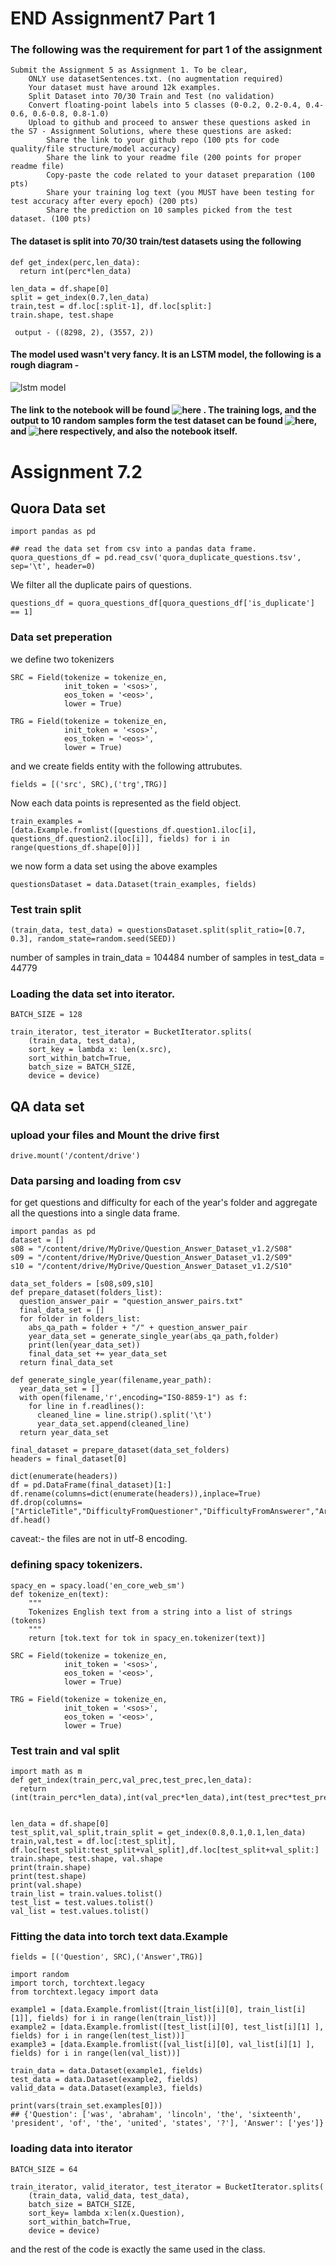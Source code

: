 # END Assignment7 Part 1

### The following was the requirement for part 1 of the assignment
    Submit the Assignment 5 as Assignment 1. To be clear,
        ONLY use datasetSentences.txt. (no augmentation required)
        Your dataset must have around 12k examples.
        Split Dataset into 70/30 Train and Test (no validation)
        Convert floating-point labels into 5 classes (0-0.2, 0.2-0.4, 0.4-0.6, 0.6-0.8, 0.8-1.0) 
        Upload to github and proceed to answer these questions asked in the S7 - Assignment Solutions, where these questions are asked:
            Share the link to your github repo (100 pts for code quality/file structure/model accuracy)
            Share the link to your readme file (200 points for proper readme file)
            Copy-paste the code related to your dataset preparation (100 pts)
            Share your training log text (you MUST have been testing for test accuracy after every epoch) (200 pts)
            Share the prediction on 10 samples picked from the test dataset. (100 pts)
            

#### The dataset is split into 70/30 train/test datasets using the following
    def get_index(perc,len_data):
      return int(perc*len_data) 
    
    len_data = df.shape[0]
    split = get_index(0.7,len_data)
    train,test = df.loc[:split-1], df.loc[split:]
    train.shape, test.shape
    
     output - ((8298, 2), (3557, 2))

#### The model used wasn't very fancy. It is an LSTM model, the following is a rough diagram -
![lstm model](https://github.com/kanchana-S/END_Assignment_5/blob/main/images/model.png)

#### The link to the notebook will be found ![here](https://github.com/kanchana-S/END_Assignment7/blob/main/Assignment_7_part_1.ipynb) . The training logs, and the output to 10 random samples form the test dataset can be found ![here](https://github.com/kanchana-S/END_Assignment7/blob/main/logs/lstm_training_log), and ![here](https://github.com/kanchana-S/END_Assignment7/blob/main/logs/output_10_samples) respectively, and also the notebook itself.

# Assignment 7.2 

## Quora Data set 

```
import pandas as pd

## read the data set from csv into a pandas data frame. 
quora_questions_df = pd.read_csv('quora_duplicate_questions.tsv', sep='\t', header=0)
```

We filter all the duplicate pairs of questions.
```
questions_df = quora_questions_df[quora_questions_df['is_duplicate'] == 1]
```

### Data set preperation
we define two tokenizers 

```
SRC = Field(tokenize = tokenize_en, 
            init_token = '<sos>', 
            eos_token = '<eos>', 
            lower = True)

TRG = Field(tokenize = tokenize_en, 
            init_token = '<sos>', 
            eos_token = '<eos>', 
            lower = True)
```

and we create fields entity with the following attrubutes. 

```
fields = [('src', SRC),('trg',TRG)]
```
Now each data points is represented as the field object. 

```
train_examples = [data.Example.fromlist([questions_df.question1.iloc[i], questions_df.question2.iloc[i]], fields) for i in range(questions_df.shape[0])] 
```

we now form a data set using the above examples

```
questionsDataset = data.Dataset(train_examples, fields)
```

### Test train split 
```
(train_data, test_data) = questionsDataset.split(split_ratio=[0.7, 0.3], random_state=random.seed(SEED))
```
number of samples in train_data = 104484
number of samples in test_data = 44779


### Loading the data set into iterator.
```
BATCH_SIZE = 128

train_iterator, test_iterator = BucketIterator.splits(
    (train_data, test_data),
    sort_key = lambda x: len(x.src),
    sort_within_batch=True, 
    batch_size = BATCH_SIZE, 
    device = device)
```


## QA data set


### upload your files and Mount the drive first 
```
drive.mount('/content/drive')
```

### Data parsing and loading from csv

for get questions and difficulty for each of the year's folder and aggregate all the questions 
into a single data frame.

```
import pandas as pd 
dataset = []
s08 = "/content/drive/MyDrive/Question_Answer_Dataset_v1.2/S08"
s09 = "/content/drive/MyDrive/Question_Answer_Dataset_v1.2/S09"
s10 = "/content/drive/MyDrive/Question_Answer_Dataset_v1.2/S10"

data_set_folders = [s08,s09,s10]
def prepare_dataset(folders_list):
  question_answer_pair = "question_answer_pairs.txt"
  final_data_set = []
  for folder in folders_list:
    abs_qa_path = folder + "/" + question_answer_pair
    year_data_set = generate_single_year(abs_qa_path,folder)
    print(len(year_data_set))
    final_data_set += year_data_set
  return final_data_set
    
def generate_single_year(filename,year_path):
  year_data_set = []
  with open(filename,'r',encoding="ISO-8859-1") as f:
    for line in f.readlines():
      cleaned_line = line.strip().split('\t')
      year_data_set.append(cleaned_line)
  return year_data_set

final_dataset = prepare_dataset(data_set_folders)
headers = final_dataset[0]

dict(enumerate(headers))
df = pd.DataFrame(final_dataset)[1:]
df.rename(columns=dict(enumerate(headers)),inplace=True)
df.drop(columns=["ArticleTitle","DifficultyFromQuestioner","DifficultyFromAnswerer","ArticleFile"],inplace=True)
df.head()
```

caveat:- the files are not in utf-8 encoding. 

### defining spacy tokenizers.
```
spacy_en = spacy.load('en_core_web_sm')
def tokenize_en(text):
    """
    Tokenizes English text from a string into a list of strings (tokens)
    """
    return [tok.text for tok in spacy_en.tokenizer(text)]

SRC = Field(tokenize = tokenize_en, 
            init_token = '<sos>', 
            eos_token = '<eos>', 
            lower = True)

TRG = Field(tokenize = tokenize_en, 
            init_token = '<sos>', 
            eos_token = '<eos>', 
            lower = True)
```

### Test train and val split 
```
import math as m
def get_index(train_perc,val_prec,test_prec,len_data):
  return (int(train_perc*len_data),int(val_prec*len_data),int(test_prec*test_prec))


len_data = df.shape[0]
test_split,val_split,train_split = get_index(0.8,0.1,0.1,len_data)
train,val,test = df.loc[:test_split], df.loc[test_split:test_split+val_split],df.loc[test_split+val_split:]
train.shape, test.shape, val.shape
print(train.shape)
print(test.shape)
print(val.shape)
train_list = train.values.tolist()
test_list = test.values.tolist() 
val_list = test.values.tolist()
```

### Fitting the data into torch text data.Example 
```
fields = [('Question', SRC),('Answer',TRG)]

import random
import torch, torchtext.legacy
from torchtext.legacy import data

example1 = [data.Example.fromlist([train_list[i][0], train_list[i][1]], fields) for i in range(len(train_list))]
example2 = [data.Example.fromlist([test_list[i][0], test_list[i][1] ], fields) for i in range(len(test_list))]
example3 = [data.Example.fromlist([val_list[i][0], val_list[i][1] ], fields) for i in range(len(val_list))]

train_data = data.Dataset(example1, fields)
test_data = data.Dataset(example2, fields)
valid_data = data.Dataset(example3, fields)

print(vars(train_set.examples[0]))
## {'Question': ['was', 'abraham', 'lincoln', 'the', 'sixteenth', 'president', 'of', 'the', 'united', 'states', '?'], 'Answer': ['yes']}

```

### loading data into iterator 
```
BATCH_SIZE = 64

train_iterator, valid_iterator, test_iterator = BucketIterator.splits(
    (train_data, valid_data, test_data), 
    batch_size = BATCH_SIZE, 
    sort_key= lambda x:len(x.Question),
    sort_within_batch=True,
    device = device)

```

and the rest of the code is exactly the same used in the class. 


